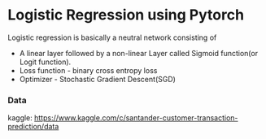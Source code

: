 # Logistic Regression using Pytorch

Logistic regression is basically a neutral network consisting of
   * A linear layer followed by a non-linear Layer called Sigmoid function(or Logit function).
   * Loss function - binary cross entropy loss
   * Optimizer - Stochastic Gradient Descent(SGD)
    
### Data
kaggle: https://www.kaggle.com/c/santander-customer-transaction-prediction/data